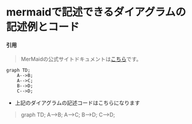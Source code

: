 # mermaidで記述できるダイアグラムの記述例とコード  

#### 引用
>MerMaidの公式サイトドキュメントは[こちら](https://mermaid.js.org/intro/)です。


```mermaid                      
graph TD;
    A-->B;
    A-->C;
    B-->D;
    C-->D;
```

- 上記のダイアグラムの記述コードはこちらになります
>graph TD;
    A-->B;
    A-->C;
    B-->D;
    C-->D;




